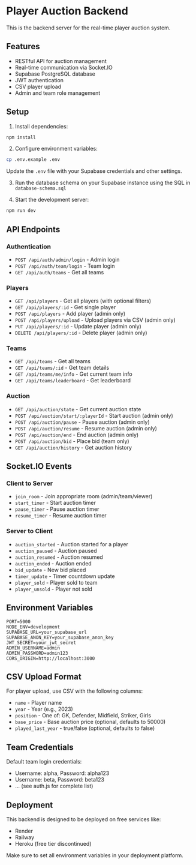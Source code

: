 # Player Auction Backend

This is the backend server for the real-time player auction system.

## Features

- RESTful API for auction management
- Real-time communication via Socket.IO
- Supabase PostgreSQL database
- JWT authentication
- CSV player upload
- Admin and team role management

## Setup

1. Install dependencies:
```bash
npm install
```

2. Configure environment variables:
```bash
cp .env.example .env
```

Update the `.env` file with your Supabase credentials and other settings.

3. Run the database schema on your Supabase instance using the SQL in `database-schema.sql`

4. Start the development server:
```bash
npm run dev
```

## API Endpoints

### Authentication
- `POST /api/auth/admin/login` - Admin login
- `POST /api/auth/team/login` - Team login
- `GET /api/auth/teams` - Get all teams

### Players
- `GET /api/players` - Get all players (with optional filters)
- `GET /api/players/:id` - Get single player
- `POST /api/players` - Add player (admin only)
- `POST /api/players/upload` - Upload players via CSV (admin only)
- `PUT /api/players/:id` - Update player (admin only)
- `DELETE /api/players/:id` - Delete player (admin only)

### Teams
- `GET /api/teams` - Get all teams
- `GET /api/teams/:id` - Get team details
- `GET /api/teams/me/info` - Get current team info
- `GET /api/teams/leaderboard` - Get leaderboard

### Auction
- `GET /api/auction/state` - Get current auction state
- `POST /api/auction/start/:playerId` - Start auction (admin only)
- `POST /api/auction/pause` - Pause auction (admin only)
- `POST /api/auction/resume` - Resume auction (admin only)
- `POST /api/auction/end` - End auction (admin only)
- `POST /api/auction/bid` - Place bid (team only)
- `GET /api/auction/history` - Get auction history

## Socket.IO Events

### Client to Server
- `join_room` - Join appropriate room (admin/team/viewer)
- `start_timer` - Start auction timer
- `pause_timer` - Pause auction timer
- `resume_timer` - Resume auction timer

### Server to Client
- `auction_started` - Auction started for a player
- `auction_paused` - Auction paused
- `auction_resumed` - Auction resumed
- `auction_ended` - Auction ended
- `bid_update` - New bid placed
- `timer_update` - Timer countdown update
- `player_sold` - Player sold to team
- `player_unsold` - Player not sold

## Environment Variables

```
PORT=5000
NODE_ENV=development
SUPABASE_URL=your_supabase_url
SUPABASE_ANON_KEY=your_supabase_anon_key
JWT_SECRET=your_jwt_secret
ADMIN_USERNAME=admin
ADMIN_PASSWORD=admin123
CORS_ORIGIN=http://localhost:3000
```

## CSV Upload Format

For player upload, use CSV with the following columns:
- `name` - Player name
- `year` - Year (e.g., 2023)
- `position` - One of: GK, Defender, Midfield, Striker, Girls
- `base_price` - Base auction price (optional, defaults to 50000)
- `played_last_year` - true/false (optional, defaults to false)

## Team Credentials

Default team login credentials:
- Username: alpha, Password: alpha123
- Username: beta, Password: beta123
- ... (see auth.js for complete list)

## Deployment

This backend is designed to be deployed on free services like:
- Render
- Railway
- Heroku (free tier discontinued)

Make sure to set all environment variables in your deployment platform.
